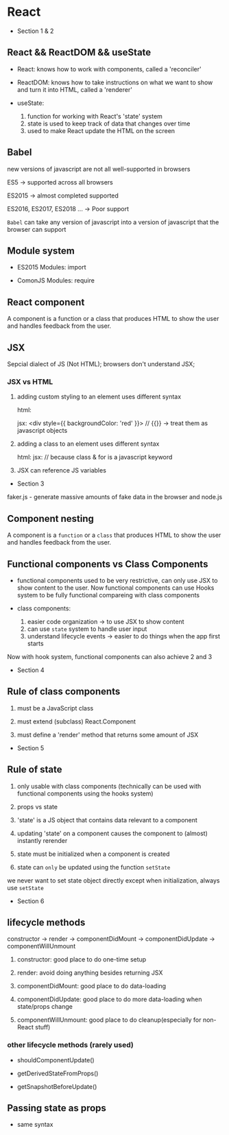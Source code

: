 # React

- Section 1 & 2

## React && ReactDOM && useState

- React: knows how to work with components, called a 'reconciler'

- ReactDOM: knows how to take instructions on what we want to show and turn it into HTML, called a 'renderer'

- useState:
  1. function for working with React's 'state' system
  2. state is used to keep track of data that changes over time
  3. used to make React update the HTML on the screen

## Babel

new versions of javascript are not all well-supported in browsers

ES5 -> supported across all browsers

ES2015 -> almost completed supported

ES2016, ES2017, ES2018 ... -> Poor support

`Babel` can take any version of javascript into a version of javascript that the browser can support

## Module system

- ES2015 Modules: import

- ComonJS Modules: require

## React component

A component is a function or a class that produces HTML to show the user and handles feedback from the user.

## JSX

Sepcial dialect of JS (Not HTML); browsers don't understand JSX;

### JSX vs HTML

1. adding custom styling to an element uses different syntax

   html: <div style="background-color: red;"> </div>
   jsx: <div style={{ backgroundColor: 'red' }}> </div> // {{}} -> treat them as javascript objects

2. adding a class to an element uses different syntax

   html: <label class="label" for="name"> </label>
   jsx: <label className="label" htmlFor="name"> </label> // because class & for is a javascript keyword

3. JSX can reference JS variables

- Section 3

faker.js - generate massive amounts of fake data in the browser and node.js

## Component nesting

A component is a `function` or a `class` that produces HTML to show the user and handles feedback from the user.

## Functional components vs Class Components

- functional components used to be very restrictive, can only use JSX to show content to the user. Now functional components can use Hooks system to be fully functional compareing with class components

- class components:
  1.  easier code organization -> to use JSX to show content
  2.  can use `state` system to handle user input
  3.  understand lifecycle events -> easier to do things when the app first starts

Now with hook system, functional components can also achieve 2 and 3

- Section 4

## Rule of class components

1. must be a JavaScript class

2. must extend (subclass) React.Component

3. must define a 'render' method that returns some amount of JSX

- Section 5

## Rule of state

1. only usable with class components (technically can be used with functional components using the hooks system)

2. props vs state

3. 'state' is a JS object that contains data relevant to a component

4. updating 'state' on a component causes the component to (almost) instantly rerender

5. state must be initialized when a component is created

6. state can `only` be updated using the function `setState`

we never want to set state object directly except when initialization, always use `setState`

- Section 6

## lifecycle methods

constructor -> render -> componentDidMount -> componentDidUpdate -> componentWillUnmount

1. constructor: good place to do one-time setup

2. render: avoid doing anything besides returning JSX

3. componentDidMount: good place to do data-loading

4. componentDidUpdate: good place to do more data-loading when state/props change

5. componentWillUnmount: good place to do cleanup(especially for non-React stuff)

### other lifecycle methods (rarely used)

- shouldComponentUpdate()

- getDerivedStateFromProps()

- getSnapshotBeforeUpdate()

## Passing state as props

- same syntax

<SeasonDisplat lat={this.state.lat}>
